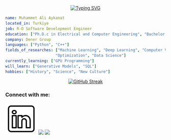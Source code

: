 <div align="center">
<a href="https://git.io/typing-svg"><img src="https://readme-typing-svg.demolab.com?font=Space+Grotesk&duration=2500&pause=2000&color=35C63FFE&center=true&vCenter=true&random=false&width=600&height=100&lines=Sofware+Engineer+%7C+AI+Researcher+%7C+Ph.D.c" alt="Typing SVG" /></a>
</div>

```yaml
name: Muhammet Ali Aykanat
located_in: Turkiye
job: R-D Software Development Engineer
education: ["Ph.D.c in Electrical and Computer Engineering", "Bachelor's in Mechatronics Engineering"]
company: Dener Group
languages: ["Python", "C++"]
fields_of_researches: ["Machine Learning", "Deep Learning", "Computer Vision", "Image Processing", 
                      "Optimization", "Data Science"]
currently_learning: ["GPU Programming"]
will_learn: ["Generative Models", "SQL"]
hobbies: ["History", "Science", "New Culture"]
```
<div align="center">
<a href="https://git.io/streak-stats"><img src="https://streak-stats.demolab.com?user=MAAykanat&theme=github-dark&hide_border=true" alt="GitHub Streak" /></a>
</div>

### Connect with me:
[![website](./img/linkedin.svg)](https://www.linkedin.com/in/muhammet-ali-aykanat/)
<code><img height="30" src="https://avatars0.githubusercontent.com/u/1525981?s=200&v=4"></code>
<a href="https://www.python.org/" target="_blank"><img height="30" src="https://avatars0.githubusercontent.com/u/1525981?s=200&v=4"></a>


<!--
**MAAykanat/MAAykanat** is a ✨ _special_ ✨ repository because its `README.md` (this file) appears on your GitHub profile.
